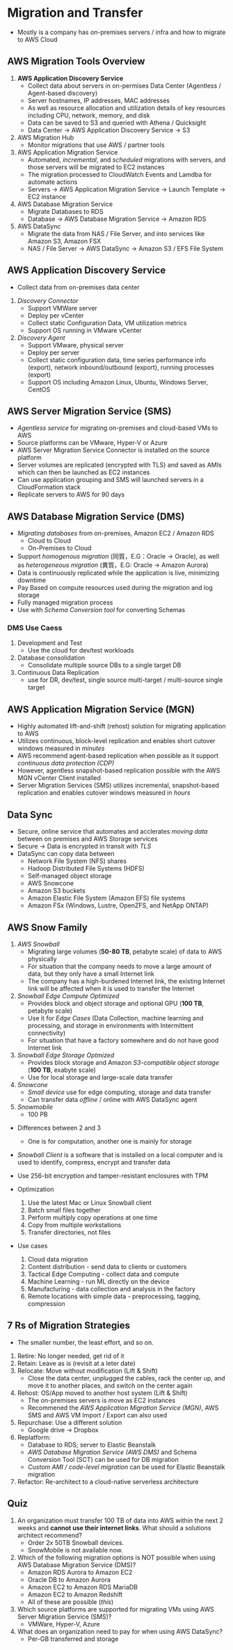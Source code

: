 # Migration and Transfer
* Mostly is a company has on-premises servers / infra and how to migrate to AWS Cloud

## AWS Migration Tools Overview
1. **AWS Application Discovery Service**
   * Collect data about servers in on-permises Data Center (Agentless / Agent-based discovery)
   * Server hostnames, IP addresses, MAC addresses
   * As well as resource allocation and utilization details of key resources including CPU, network, memory, and disk
   * Data can be saved to S3 and queried with Athena / Quicksight
   * Data Center -> AWS Application Discovery Service -> S3
2. AWS Migration Hub 
   * Monitor migrations that use AWS / partner tools
3. AWS Application Migration Service
   * Automated, *incremental*, and *scheduled* migrations with servers, and those servers will be migrated to EC2 instances
   * The migration processed to CloudWatch Events and Lamdba for automate actions
   * Servers -> AWS Application Migration Service -> Launch Template -> EC2 instance
4. AWS Database Migration Service
   * Migrate Databases to RDS
   * Database -> AWS Database Migration Service -> Amazon RDS
5. AWS DataSync
   * Migrate the data from NAS / File Server, and into services like Amazon S3, Amazon FSX
   * NAS / File Server -> AWS DataSync -> Amazon S3 / EFS File System

## AWS Application Discovery Service
* Collect data from on-premises data center
1. *Discovery Connector*
   * Support VMWare server
   * Deploy per vCenter
   * Collect static Configuration Data, VM utilization metrics
   * Support OS running in VMware vCenter
2. *Discovery Agent*
   * Support VMware, physical server
   * Deploy per server
   * Collect static configuration data, time series performance info (export), network inbound/outbound (export), running processes (export)
   * Support OS including Amazon Linux, Ubuntu, Windows Server, CentOS

## AWS Server Migration Service (SMS)
* *Agentless service* for migrating on-premises and cloud-based VMs to AWS
* Source platforms can be VMware, Hyper-V or Azure
* AWS Server Migration Service Connector is installed on the source platform
* Server volumes are replicated (encrypted with TLS) and saved as AMIs which can then be launched as EC2 instances
* Can use application grouping and SMS will launched servers in a CloudFormation stack
* Replicate servers to AWS for 90 days 

## AWS Database Migration Service (DMS)
* *Migrating databases* from on-premises, Amazon EC2 / Amazon RDS
  * Cloud to Cloud
  * On-Premises to Cloud
* Support *homogenous migration* (同質，E.G：Oracle -> Oracle), as well as *heterogeneous migration* (異質，E.G: Oracle -> Amazon Aurora)
* Data is continuously replicated while the application is live, minimizing downtime
* Pay Based on compute resources used during the migration and log storage
* Fully managed migration process
* Use with *Schema Conversion tool* for converting Schemas 

### DMS Use Caess
1. Development and Test
   * Use the cloud for dev/test workloads
2. Database consolidation
   * Consolidate multiple source DBs to a single target DB
3. Continuous Data Replication
   * use for DR, dev/test, single source multi-target / multi-source single target

## AWS Application Migration Service (MGN)
* Highly automated lift-and-shift (rehost) solution for migrating application to AWS
* Utilizes continuous, block-level replication and enables short cutover windows measured in *minutes*
* AWS recommend agent-based replication when possible as it support *continuous data protection (CDP)*
* However, agentless snapshot-based replication possible with the AWS MGN vCenter Client installed
* Server Migration Services (SMS) utilizes incremental, snapshot-based replication and enables cutover windows measured in *hours*

## Data Sync
* Secure, online service that automates and acclerates *moving data* between on premises and AWS Storage services
* Secure -> Data is encrypted in transit with *TLS*
* DataSync can copy data between
  * Network File System (NFS) shares
  * Hadoop Distributed File Systems (HDFS)
  * Self-managed object storage
  * AWS Snowcone
  * Amazon S3 buckets
  * Amazon Elastic File System (Amazon EFS) file systems
  * Amazon FSx (Windows, Lustre, OpenZFS, and NetApp ONTAP)

## AWS Snow Family
1. *AWS Snowball* 
   * Migrating large volumes (**50-80 TB**, petabyte scale) of data to AWS physically
   * For situation that the company needs to move a large amount of data, but they only have a small Internet link
   * The company has a high-burdened Internet link, the existing Internet link will be affected when it is used to transfer the Internet 
2. *Snowball Edge Compute Optimized*
   * Provides block and object storage and optional GPU (**100 TB**, petabyte scale)
   * Use it for *Edge Cases* (Data Collection, machine learning and processing, and storage in environments with Intermittent connectivity)
   * For situation that have a factory somewhere and do not have good Internet link
3. *Snowball Edge Storage Optmized*
   * Provides block storage and Amazon *S3-compatible object storage* (**100 TB**, exabyte scale)
   * Use for local storage and large-scale data transfer
4. *Snowcone*
   * *Small device* use for edge computing, storage and data transfer
   * Can transfer data *offline* / online with AWS DataSync agent
5. *Snowmobile*
   * 100 PB 
* Differences between 2 and 3 
   * One is for computation, another one is mainly for storage 

* *Snowball Client* is a software that is installed on a local computer and is used to identify, compress, encrypt and transfer data
* Use 256-bit encryption and tamper-resistant enclosures with TPM
* Optimization
  1. Use the latest Mac or Linux Snowball client
  2. Batch small files together
  3. Perform multiply copy operations at one time
  4. Copy from multiple workstations
  5. Transfer directories, not files
* Use cases
  1. Cloud data migration 
  2. Content distribution - send data to clients or customers
  3. Tactical Edge Computing - collect data and compute
  4. Machine Learning - run ML directly on the device
  5. Manufacturing - data collection and analysis in the factory
  6. Remote locations with simple data - preprocessing, tagging, compression

## 7 Rs of Migration Strategies
* The smaller number, the least effort, and so on.
1. Retire: No longer needed, get rid of it
2. Retain: Leave as is (revisit at a leter date)
3. Relocate: Move without modification (Lift & Shift)
   * Close the data center, unplugged the cables, rack the center up, and move it to another places, and switch on the center again
4. Rehost: OS/App moved to another host system (Lift & Shift)
   * The on-premises servers is move as EC2 instances
   * Recommened the *AWS Application Migration Service (MGN)*, AWS SMS and AWS VM Import / Export can also used
5. Repurchase: Use a different solution
   * Google drive -> Dropbox
6. Replatform: 
   * Database to RDS; server to Elastic Beanstalk
   * *AWS Database Migration Service (AWS DMS)* and Schema Conversion Tool (SCT) can be used for DB migration
   * *Custom AMI / code-level migration* can be used for Elastic Beanstalk migration
7. Refactor: Re-architect to a cloud-native serverless architecture


## Quiz
1. An organization must transfer 100 TB of data into AWS within the next 2 weeks and **cannot use their internet links**. What should a solutions architect recommend?
   * Order 2x 50TB Snowball devices.
   * SnowMobile is not available now.
2. Which of the following migration options is NOT possible when using AWS Database Migration Service (DMS)?
   * Amazon RDS Aurora to Amazon EC2
   * Oracle DB to Amazon Aurora
   * Amazon EC2 to Amazon RDS MariaDB
   * Amazon EC2 to Amazon Redshift
   * All of these are possible (*this*)
3. Which source platforms are supported for migrating VMs using AWS Server Migration Service (SMS)?
   * VMWare, Hyper-V, Azure
4. What does an organization need to pay for when using AWS DataSync?
   * Per-GB transferred and storage
